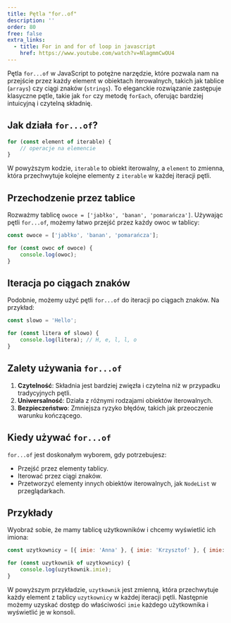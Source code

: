 ```yaml
---
title: Pętla "for..of"
description: ''
order: 80
free: false
extra_links:
  - title: For in and for of loop in javascript
    href: https://www.youtube.com/watch?v=NlagmmCwOU4
---
```


Pętla `for...of` w JavaScript to potężne narzędzie, które pozwala nam na przejście przez każdy element w obiektach iterowalnych, takich jak tablice (`arrays`) czy ciągi znaków (`strings`). To eleganckie rozwiązanie zastępuje klasyczne pętle, takie jak `for` czy metodę `forEach`, oferując bardziej intuicyjną i czytelną składnię.

## Jak działa `for...of`?

```javascript
for (const element of iterable) {
	// operacje na elemencie
}
```

W powyższym kodzie, `iterable` to obiekt iterowalny, a `element` to zmienna, która przechwytuje kolejne elementy z `iterable` w każdej iteracji pętli.

## Przechodzenie przez tablice

Rozważmy tablicę `owoce = ['jabłko', 'banan', 'pomarańcza']`. Używając pętli `for...of`, możemy łatwo przejść przez każdy owoc w tablicy:

```javascript
const owoce = ['jabłko', 'banan', 'pomarańcza'];

for (const owoc of owoce) {
	console.log(owoc);
}
```

## Iteracja po ciągach znaków

Podobnie, możemy użyć pętli `for...of` do iteracji po ciągach znaków. Na przykład:

```javascript
const slowo = 'Hello';

for (const litera of slowo) {
	console.log(litera); // H, e, l, l, o
}
```

## Zalety używania `for...of`

1. **Czytelność**: Składnia jest bardziej zwięzła i czytelna niż w przypadku tradycyjnych pętli.
2. **Uniwersalność**: Działa z różnymi rodzajami obiektów iterowalnych.
3. **Bezpieczeństwo**: Zmniejsza ryzyko błędów, takich jak przeoczenie warunku kończącego.

## Kiedy używać `for...of`

`for...of` jest doskonałym wyborem, gdy potrzebujesz:

- Przejść przez elementy tablicy.
- Iterować przez ciągi znaków.
- Przetworzyć elementy innych obiektów iterowalnych, jak `NodeList` w przeglądarkach.

## Przykłady

Wyobraź sobie, że mamy tablicę użytkowników i chcemy wyświetlić ich imiona:

```javascript
const uzytkownicy = [{ imie: 'Anna' }, { imie: 'Krzysztof' }, { imie: 'Ola' }];

for (const uzytkownik of uzytkownicy) {
	console.log(uzytkownik.imie);
}
```

W powyższym przykładzie, `uzytkownik` jest zmienną, która przechwytuje każdy element z tablicy `uzytkownicy` w każdej iteracji pętli. Następnie możemy uzyskać dostęp do właściwości `imie` każdego użytkownika i wyświetlić je w konsoli.
